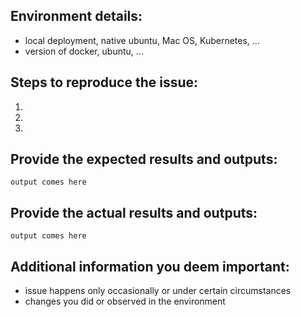 <!--
We use the issue tracker for bugs and feature requests. For general questions and discussion please use https://openwhisk.apache.org/slack.html or https://openwhisk.apache.org/community.html instead.

Do NOT share passwords, credentials or other confidential information.

Before creating a new issue, please check if there is one already open that
fits the defect you are reporting.
If you open an issue and realize later it is a duplicate of a pre-existing
open issue, please close yours and add a comment to the other.

Issues can be created for either defects or enhancement requests. If you are a committer than please add the labels "bug" or "feature". If you are not a committer please make clear in the comments which one it is, so that committers can add these labels later.

If you are reporting a defect, please edit the issue description to include the
information shown below.

If you are reporting an enhancement request, please include information on what you are trying to achieve and why that enhancement would help you.

For more information about reporting issues, see
https://github.com/apache/openwhisk/blob/master/CONTRIBUTING.md#raising-issues

Use the commands below to provide key information from your environment:
You do not have to include this information if this is a feature request.
-->

## Environment details:

* local deployment, native ubuntu, Mac OS, Kubernetes, ...
* version of docker, ubuntu, ...

## Steps to reproduce the issue:

1.   
2.   
3.   


## Provide the expected results and outputs:

```
output comes here
```


## Provide the actual results and outputs:

```
output comes here
```

## Additional information you deem important:
* issue happens only occasionally or under certain circumstances   
* changes you did or observed in the environment
